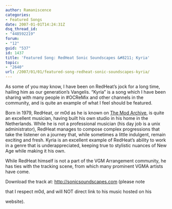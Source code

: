 ```yaml
---
author: Ramaniscence
categories:
- Featured Songs
date: 2007-01-01T14:24:31Z
dsq_thread_id:
- "448592219"
forum:
- "12"
guid: "537"
id: 1437
title: 'Featured Song: RedHeat Sonic Soundscapes &#8211; Kyria'
topic:
- "2640"
url: /2007/01/01/featured-song-redheat-sonic-soundscapes-kyria/
---
```


As some of you may know, I have been on RedHeat&#8217;s jock for a long time, hailing him as our generation&#8217;s Vangelis. &#8220;Kyria&#8221; is a song which I have been sharing with many people in #OCReMix and other channels in the community, and is quite an example of what I feel should be featured.
  
Born in 1979, RedHeat, or m0d as he is known on <a href="http://www.modarchive.com" target="_blank">The Mod Archive</a>, is quite an excellent musician, having built his own studio in his home in the Netherlands. While he is not a professional musician (his day job is a unix administrator), RedHeat manages to compose complex progressions that take the listener on a journey that, while sometimes a little indulgent, remain exciting and fresh. Kyria is an excellent example of RedHeat&#8217;s ability to work in a genre that is underappreciated, keeping true to stylistic nuances of New Age while making it his own.

While RedHeat himself is not a part of the VGM Arrangement community, he has ties with the tracking scene, from which many prominent VGMA artists have come.

Download the track at: <a href="http://sonicsoundscapes.com" target="_blank">http://sonicsoundscapes.com</a> (please note
  
that I respect m0d, and will NOT direct link to his music hosted on his
  
website).